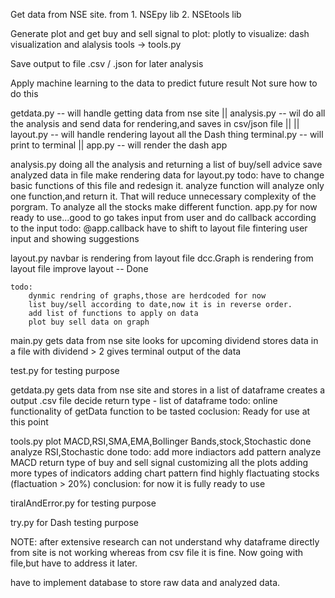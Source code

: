 

Get data from NSE site.
    from 1. NSEpy lib         2. NSEtools lib

Generate plot and get buy and sell signal
    to plot:        plotly
    to visualize:   dash
    visualization and alalysis tools -> tools.py

Save output to file
    .csv / .json for later analysis

Apply machine learning to the data to predict future result
    Not sure how to do this




getdata.py -- will handle getting data from nse site
    ||
analysis.py -- wil do all the analysis and send data for rendering,and saves in csv/json file
    ||                                                                            ||
layout.py -- will handle rendering layout all the Dash thing           terminal.py -- will print to terminal
    ||
app.py -- will render the dash app




analysis.py
    doing all the analysis and returning a list of buy/sell advice
    save analyzed data in file
    make rendering data for layout.py
    todo:
        have to change basic functions of this file and redesign it. analyze function will analyze only one function,and return it. That will reduce unnecessary complexity of the porgram. To analyze all the stocks make different function.
app.py
    for now ready to use...good to go
    takes input from user and do callback according to the input
    todo:
        @app.callback have to shift to layout file
        fintering user input and showing suggestions

layout.py
    navbar is rendering from layout file
    dcc.Graph is rendering from layout file
    improve layout -- Done

    todo:
        dynmic rendring of graphs,those are herdcoded for now
        list buy/sell according to date,now it is in reverse order.
        add list of functions to apply on data
        plot buy sell data on graph

main.py
    gets data from nse site
    looks for upcoming dividend
    stores data in a file with dividend > 2
    gives terminal output of the data

test.py
    for testing purpose

getdata.py
    gets data from nse site and stores in a list of dataframe
    creates a output .csv file
    decide return type - list of dataframe
    todo:
        online functionality of getData function to be tasted
    coclusion:
        Ready for use at this point

tools.py
    plot MACD,RSI,SMA,EMA,Bollinger Bands,stock,Stochastic done
    analyze RSI,Stochastic done
    todo:
        add more indiactors
        add pattern
        analyze MACD
        return type of buy and sell signal
        customizing all the plots
        adding more types of indicators
        adding chart pattern
        find highly flactuating stocks (flactuation > 20%)
    conclusion:
        for now it is fully ready to use



tiralAndError.py
    for testing purpose

try.py
    for Dash testing purpose



NOTE: after extensive research can not understand why dataframe directly from site is not working whereas from csv file it is fine. Now going with file,but have to address it later.

have to implement database to store raw data and analyzed data.
